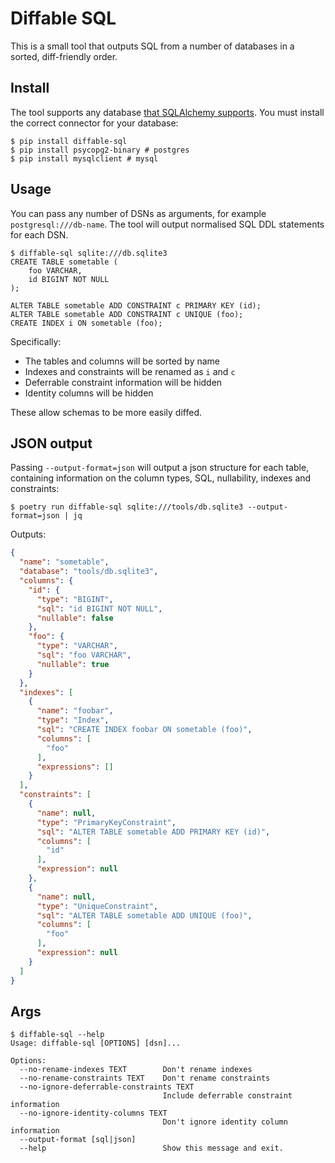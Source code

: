 # Diffable SQL

This is a small tool that outputs SQL from a number of databases in a sorted, diff-friendly order.

## Install

The tool supports any database [that SQLAlchemy supports](https://docs.sqlalchemy.org/en/20/dialects/index.html).
You must install the correct connector for your database:

```
$ pip install diffable-sql
$ pip install psycopg2-binary # postgres
$ pip install mysqlclient # mysql
```

## Usage

You can pass any number of DSNs as arguments, for example `postgresql:///db-name`. The tool will output normalised SQL
DDL statements for each DSN.

```shell
$ diffable-sql sqlite:///db.sqlite3
CREATE TABLE sometable (
	foo VARCHAR,
	id BIGINT NOT NULL
);

ALTER TABLE sometable ADD CONSTRAINT c PRIMARY KEY (id);
ALTER TABLE sometable ADD CONSTRAINT c UNIQUE (foo);
CREATE INDEX i ON sometable (foo);
```

Specifically:
- The tables and columns will be sorted by name
- Indexes and constraints will be renamed as `i` and `c`
- Deferrable constraint information will be hidden
- Identity columns will be hidden

These allow schemas to be more easily diffed.

## JSON output

Passing `--output-format=json` will output a json structure for each table, containing information on the column
types, SQL, nullability, indexes and constraints:

```shell
$ poetry run diffable-sql sqlite:///tools/db.sqlite3 --output-format=json | jq
```

Outputs:
```json
{
  "name": "sometable",
  "database": "tools/db.sqlite3",
  "columns": {
    "id": {
      "type": "BIGINT",
      "sql": "id BIGINT NOT NULL",
      "nullable": false
    },
    "foo": {
      "type": "VARCHAR",
      "sql": "foo VARCHAR",
      "nullable": true
    }
  },
  "indexes": [
    {
      "name": "foobar",
      "type": "Index",
      "sql": "CREATE INDEX foobar ON sometable (foo)",
      "columns": [
        "foo"
      ],
      "expressions": []
    }
  ],
  "constraints": [
    {
      "name": null,
      "type": "PrimaryKeyConstraint",
      "sql": "ALTER TABLE sometable ADD PRIMARY KEY (id)",
      "columns": [
        "id"
      ],
      "expression": null
    },
    {
      "name": null,
      "type": "UniqueConstraint",
      "sql": "ALTER TABLE sometable ADD UNIQUE (foo)",
      "columns": [
        "foo"
      ],
      "expression": null
    }
  ]
}
```

## Args

```console
$ diffable-sql --help
Usage: diffable-sql [OPTIONS] [dsn]...

Options:
  --no-rename-indexes TEXT        Don't rename indexes
  --no-rename-constraints TEXT    Don't rename constraints
  --no-ignore-deferrable-constraints TEXT
                                  Include deferrable constraint information
  --no-ignore-identity-columns TEXT
                                  Don't ignore identity column information
  --output-format [sql|json]
  --help                          Show this message and exit.

```
